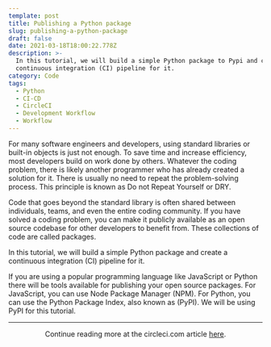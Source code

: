 ```yaml
---
template: post
title: Publishing a Python package
slug: publishing-a-python-package
draft: false
date: 2021-03-18T18:00:22.778Z
description: >-
  In this tutorial, we will build a simple Python package to Pypi and create a
  continuous integration (CI) pipeline for it.
category: Code
tags:
  - Python
  - CI-CD
  - CircleCI
  - Development Workflow
  - Workflow
---
```

For many software engineers and developers, using standard libraries or built-in objects is just not enough. To save time and increase efficiency, most developers build on work done by others. Whatever the coding problem, there is likely another programmer who has already created a solution for it. There is usually no need to repeat the problem-solving process. This principle is known as Do not Repeat Yourself or DRY.

Code that goes beyond the standard library is often shared between individuals, teams, and even the entire coding community. If you have solved a coding problem, you can make it publicly available as an open source codebase for other developers to benefit from. These collections of code are called packages.

In this tutorial, we will build a simple Python package and create a continuous integration (CI) pipeline for it.

If you are using a popular programming language like JavaScript or Python there will be tools available for publishing your open source packages. For JavaScript, you can use Node Package Manager (NPM). For Python, you can use the Python Package Index, also known as (PyPI). We will be using PyPI for this tutorial.

---

<center>
Continue reading more at the circleci.com article <a href="https://circleci.com/blog/pushing-a-project-to-github/" target="_blank">here</a>.
